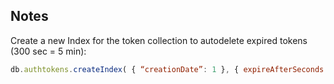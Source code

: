 ## Notes
Create a new Index for the token collection to autodelete expired tokens (300 sec = 5 min): 
```js
db.authtokens.createIndex( { “creationDate”: 1 }, { expireAfterSeconds: 300 } )
```